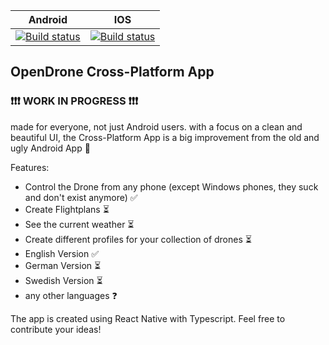 |Android|IOS|
|:-:|:-:|
|[![Build status](https://build.appcenter.ms/v0.1/apps/0dde287e-fec0-4b35-a240-f9ab8487cc35/branches/master/badge)](https://appcenter.ms)|[![Build status](https://build.appcenter.ms/v0.1/apps/f804a9f7-cc85-46c9-a72a-2cbfed2ca367/branches/master/badge)](https://appcenter.ms)|
## OpenDrone Cross-Platform App
### ❗❗❗ WORK IN PROGRESS ❗❗❗
made for everyone, not just Android users. 
with a focus on a clean and beautiful UI, the Cross-Platform App is a big improvement from the old and ugly Android App 🙌

Features:
  * Control the Drone from any phone (except Windows phones, they suck and don't exist anymore) ✅
  * Create Flightplans ⏳
  * See the current weather ⏳
  * Create different profiles for your collection of drones ⏳
  * English Version ✅
  * German Version ⏳
  * Swedish Version ⏳
  * any other languages ❓
 
The app is created using React Native with Typescript. Feel free to contribute your ideas!
  
